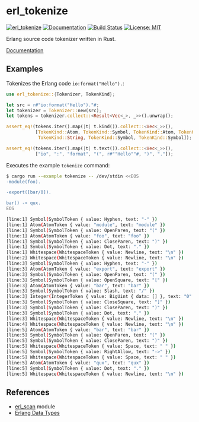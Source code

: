 erl_tokenize
============

[![erl_tokenize](http://meritbadge.herokuapp.com/erl_tokenize)](https://crates.io/crates/erl_tokenize)
[![Documentation](https://docs.rs/erl_tokenize/badge.svg)](https://docs.rs/erl_tokenize)
[![Build Status](https://travis-ci.org/sile/erl_tokenize.svg?branch=master)](https://travis-ci.org/sile/erl_tokenize)
[![License: MIT](https://img.shields.io/badge/license-MIT-blue.svg)](LICENSE)

Erlang source code tokenizer written in Rust.

[Documentation](https://docs.rs/erl_tokenize)

Examples
--------

Tokenizes the Erlang code `io:format("Hello").`:

```rust
use erl_tokenize::{Tokenizer, TokenKind};

let src = r#"io:format("Hello")."#;
let tokenizer = Tokenizer::new(src);
let tokens = tokenizer.collect::<Result<Vec<_>, _>>().unwrap();

assert_eq!(tokens.iter().map(|t| t.kind()).collect::<Vec<_>>(),
           [TokenKind::Atom, TokenKind::Symbol, TokenKind::Atom, TokenKind::Symbol,
            TokenKind::String, TokenKind::Symbol, TokenKind::Symbol]);

assert_eq!(tokens.iter().map(|t| t.text()).collect::<Vec<_>>(),
           ["io", ":", "format", "(", r#""Hello""#, ")", "."]);
```

Executes the example `tokenize` command:

```bash
$ cargo run --example tokenize -- /dev/stdin <<EOS
-module(foo).

-export([bar/0]).

bar() -> qux.
EOS

[line:1] Symbol(SymbolToken { value: Hyphen, text: "-" })
[line:1] Atom(AtomToken { value: "module", text: "module" })
[line:1] Symbol(SymbolToken { value: OpenParen, text: "(" })
[line:1] Atom(AtomToken { value: "foo", text: "foo" })
[line:1] Symbol(SymbolToken { value: CloseParen, text: ")" })
[line:1] Symbol(SymbolToken { value: Dot, text: "." })
[line:1] Whitespace(WhitespaceToken { value: Newline, text: "\n" })
[line:2] Whitespace(WhitespaceToken { value: Newline, text: "\n" })
[line:3] Symbol(SymbolToken { value: Hyphen, text: "-" })
[line:3] Atom(AtomToken { value: "export", text: "export" })
[line:3] Symbol(SymbolToken { value: OpenParen, text: "(" })
[line:3] Symbol(SymbolToken { value: OpenSquare, text: "[" })
[line:3] Atom(AtomToken { value: "bar", text: "bar" })
[line:3] Symbol(SymbolToken { value: Slash, text: "/" })
[line:3] Integer(IntegerToken { value: BigUint { data: [] }, text: "0" })
[line:3] Symbol(SymbolToken { value: CloseSquare, text: "]" })
[line:3] Symbol(SymbolToken { value: CloseParen, text: ")" })
[line:3] Symbol(SymbolToken { value: Dot, text: "." })
[line:3] Whitespace(WhitespaceToken { value: Newline, text: "\n" })
[line:4] Whitespace(WhitespaceToken { value: Newline, text: "\n" })
[line:5] Atom(AtomToken { value: "bar", text: "bar" })
[line:5] Symbol(SymbolToken { value: OpenParen, text: "(" })
[line:5] Symbol(SymbolToken { value: CloseParen, text: ")" })
[line:5] Whitespace(WhitespaceToken { value: Space, text: " " })
[line:5] Symbol(SymbolToken { value: RightAllow, text: "->" })
[line:5] Whitespace(WhitespaceToken { value: Space, text: " " })
[line:5] Atom(AtomToken { value: "qux", text: "qux" })
[line:5] Symbol(SymbolToken { value: Dot, text: "." })
[line:5] Whitespace(WhitespaceToken { value: Newline, text: "\n" })
```

References
----------

- [erl_scan](http://erlang.org/doc/man/erl_scan.html) module
- [Erlang Data Types](http://erlang.org/doc/reference_manual/data_types.html)
